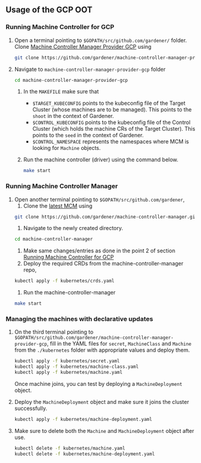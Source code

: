 ## Usage of the GCP OOT

### Running Machine Controller for GCP

1. Open a terminal pointing to `$GOPATH/src/github.com/gardener/` folder. Clone [Machine Controller Manager Provider GCP](https://github.com/gardener/machine-controller-manager-provider-gcp) using
    ```bash
    git clone https://github.com/gardener/machine-controller-manager-provider-gcp.git
    ```

2. Navigate to `machine-controller-manager-provider-gcp` folder
    ```bash
    cd machine-controller-manager-provider-gcp
    ```
    1. In the `MAKEFILE` make sure that 
        - `$TARGET_KUBECONFIG` points to the kubeconfig file of the Target Cluster (whose machines are to be managed). This points to the `shoot` in the context of Gardener.
        - `$CONTROL_KUBECONFIG` points to the kubeconfig file of the Control Cluster (which holds the machine CRs of the Target Cluster). This points to the `seed` in the context of Gardener.
        - `$CONTROL_NAMESPACE` represents the namespaces where MCM is looking for `Machine` objects. 

    2. Run the machine controller (driver) using the command below.
        ```bash
        make start
        ```

### Running Machine Controller Manager
1. Open another terminal pointing to `$GOPATH/src/github.com/gardener`,
    1. Clone the [latest MCM](https://github.com/gardener/machine-controller-manager) using
    ```bash
    git clone https://github.com/gardener/machine-controller-manager.git
    ```
    1. Navigate to the newly created directory.
    ```bash
    cd machine-controller-manager
    ```
    1. Make same changes/entries as done in the point 2 of section [Running Machine Controller for GCP](#Running-Machine-Controller-for-gcp)
    1. Deploy the required CRDs from the machine-controller-manager repo,
    ```bash
    kubectl apply -f kubernetes/crds.yaml
    ```
    1. Run the machine-controller-manager
    ```bash
    make start
    ```

### Managing the machines with declarative updates
1. On the third terminal pointing to `$GOPATH/src/github.com/gardener/machine-controller-manager-provider-gcp`, fill in the YAML files for `secret`, `MachineClass` and `Machine` from the `./kubernetes` folder with appropriate values and deploy them.

    ```bash
    kubectl apply -f kubernetes/secret.yaml
    kubectl apply -f kubernetes/machine-class.yaml
    kubectl apply -f kubernetes/machine.yaml
    ```

    Once machine joins, you can test by deploying a `MachineDeployment` object.

3. Deploy the `MachineDeployment` object and make sure it joins the cluster successfully.
    ```bash
    kubectl apply -f kubernetes/machine-deployment.yaml
    ```
4. Make sure to delete both the `Machine` and `MachineDeployment` object after use.
    ```bash
    kubectl delete -f kubernetes/machine.yaml
    kubectl delete -f kubernetes/machine-deployment.yaml
    ```